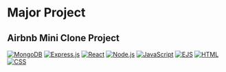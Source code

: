 # Major Project

## Airbnb Mini Clone Project




[![MongoDB](https://img.shields.io/badge/MongoDB-4EA94B?logo=mongodb&style=flat-square)](https://www.mongodb.com/)
[![Express.js](https://img.shields.io/badge/Express.js-000000?logo=express&style=flat-square)](https://expressjs.com/)
[![React](https://img.shields.io/badge/React-61DAFB?logo=react&style=flat-square)](https://reactjs.org/)
[![Node.js](https://img.shields.io/badge/Node.js-43853D?logo=node.js&style=flat-square)](https://nodejs.org/)
[![JavaScript](https://img.shields.io/badge/JavaScript-ES6-yellow?logo=javascript&style=flat-square)](https://www.javascript.com/)
[![EJS](https://img.shields.io/badge/EJS-8B4513?logo=ejs&style=flat-square)](https://ejs.co/)
[![HTML](https://img.shields.io/badge/HTML-5-blue?logo=html5&style=flat-square)](https://developer.mozilla.org/en-US/docs/Web/HTML)
[![CSS](https://img.shields.io/badge/CSS-3-blueviolet?logo=css3&style=flat-square)](https://developer.mozilla.org/en-US/docs/Web/CSS)


